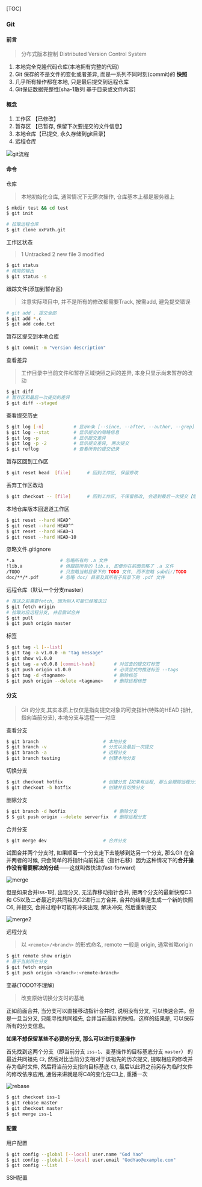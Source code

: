 [TOC]

### Git

#### 前言

>   分布式版本控制 Distributed Version Control System

1. 本地完全克隆代码仓库(本地拥有完整的代码)
2. Git 保存的不是文件的变化或者差异, 而是一系列不同时刻(commit)的 **快照**
3. 几乎所有操作都在本地, 只是最后提交到远程仓库
4. Git保证数据完整性[sha-1散列 基于目录或文件内容]

#### 概念

1.  工作区    【已修改】
2.  暂存区    【已暂存, 保留下次要提交的文件信息】
3.  本地仓库【已提交, 永久存储到git目录】
4.  远程仓库

<img src="./images/git.svg" alt="git流程"  />

#### 命令

仓库

> 本地初始化仓库, 通常情况下无需次操作, 仓库基本上都是服务器上

~~~bash
$ mkdir test && cd test 		
$ git init 

# 拉取远程仓库
$ git clone xxPath.git
~~~

工作区状态

> 1 Untracked  2 new file  3 modified

~~~bash
$ git status  
# 精简的输出	
$ git status -s 		
~~~

跟踪文件(添加到暂存区)

> 注意实际项目中, 并不是所有的修改都需要Track, 按需add, 避免提交错误


~~~bash
# git add . 提交全部 
$ git add *.c 
$ git add code.txt  
~~~

暂存区提交到本地仓库

~~~bash
$ git commit -m "version description"
~~~

查看差异

> 工作目录中当前文件和暂存区域快照之间的差异, 本身只显示尚未暂存的改动

~~~bash
$ git diff 	
# 暂存区和最后一次提交的差异
$ git diff --staged 
~~~

查看提交历史


~~~bash
$ git log [-n]	   	   	 # 显示n条	[--since, --after, --author, --grep]
$ git log --stat	     # 显示提交的简略信息
$ git log -p    	     # 显示提交差异
$ git log -p -2 	     # 显示提交差异, 两次提交
$ git reflog    	     # 查看所有的提交记录
~~~

暂存区回到工作区

~~~bash
$ git reset head  [file]	  # 回到工作区, 保留修改
~~~

丢弃工作区改动

~~~bash
$ git checkout -- [file] 	  # 回到工作区, 不保留修改, 会退到最后一次提交【危险命令】
~~~

本地仓库版本回退道工作区

~~~bash
$ git reset --hard HEAD^
$ git reset --hard HEAD^^
$ git reset --hard HEAD~1
$ git reset --hard HEAD~10
~~~

忽略文件.gitignore

~~~bash
*.a 				# 忽略所有的 .a 文件
!lib.a 				# 但跟踪所有的 lib.a, 即便你在前面忽略了 .a 文件
/TODO   			# 只忽略当前目录下的 TODO 文件, 而不忽略 subdir/TODO
doc/**/*.pdf 		# 忽略 doc/ 目录及其所有子目录下的 .pdf 文件
~~~

远程仓库（默认一个分支master）

~~~bash
# 推送之前需要fetch, 因为别人可能已经推送过 
$ git fetch origin  
# 拉取对应远程分支, 并且尝试合并
$ git pull 
$ git push origin master
~~~

标签

~~~bash
$ git tag -l [--list]
$ git tag -a v1.0.0 -m "tag message"
$ git show v1.0.0
$ git tag -a v0.0.8 [commit-hash] 		# 对过去的提交打标签
$ git push origin v1.0.0			    # 必须显式的推送标签 --tags
$ git tag -d <tagname>				    # 删除标签
$ git push origin --delete <tagname> 	# 删除远程标签
~~~

#### 分支

> Git 的分支,其实本质上仅仅是指向提交对象的可变指针(特殊的HEAD 指针, 指向当前分支), 本地分支与远程一一对应
>

查看分支

~~~bash
$ git branch 					    # 本地分支
$ git branch -v						# 分支以及最后一次提交
$ git branch -a 					# 远程分支
$ git branch testing				# 创建本地分支
~~~

切换分支

~~~bash
$ git checkout hotfix				# 创建分支【如果有远程, 那么会跟踪远程分支】
$ git checkout -b hotfix			# 创建并且切换分支
~~~

删除分支

~~~bash
$ git branch -d hotfix					# 删除分支
$ $ git push origin --delete serverfix  # 删除远程分支
~~~

合并分支

~~~bash
$ git merge dev 					# 合并分支
~~~

试图合并两个分支时,  如果顺着一个分支走下去能够到达另一个分支, 那么Git 在合并两者的时候,  只会简单的将指针向前推进（指针右移）因为这种情况下的**合并操作没有需要解决的分歧**——这就叫做快进(fast-forward)

![merge](images/merge.svg)



但是如果合并iss-1时, 出现分叉, 无法靠移动指针合并, 把两个分支的最新快照C3 和 C5以及二者最近的共同祖先C2进行三方合并, 合并的结果是生成一个新的快照C6, 并提交, 合并过程中可能有冲突出现, 解决冲突, 然后重新提交

![merge2](images/merge2.svg)

远程分支

> 以 `<remote>/<branch>` 的形式命名, remote 一般是 origin, 通常省略origin

~~~bash
$ git remote show origin
# 基于当前所在分支
$ git fetch orgin
$ git push origin <branch>:<remote-branch>
~~~

变基(TODO?不理解)

> 改变原始切换分支时的基地

正如前面合并, 当分支可以直接移动指针合并时, 说明没有分叉, 可以快速合并。但是一旦当分叉, 只能寻找共同祖先, 合并当前最新的快照。这样的结果是, 可以保存所有的分支信息。

**如果不想保留某些不必要的分支, 那么可以进行变基操作**

首先找到这两个分支（即当前分支 `iss-1`、变基操作的目标基底分支 `master`） 的最近共同祖先 `C2`, 然后对比当前分支相对于该祖先的历次提交, 提取相应的修改并存为临时文件,  然后将当前分支指向目标基底 `C3`, 最后以此将之前另存为临时文件的修改依序应用, 通俗来讲就是将C4的变化在C3上, 重播一次

![rebase](images/rebase.svg)

~~~bash
$ git checkout iss-1
$ git rebase master
$ git checkout master
$ git merge iss-1
~~~

#### 配置

用户配置

~~~bash
$ git config --global [--local] user.name "God Yao"      		
$ git config --global [--local] user.email "GodYao@example.com"	
$ git config --list
~~~

SSH配置
